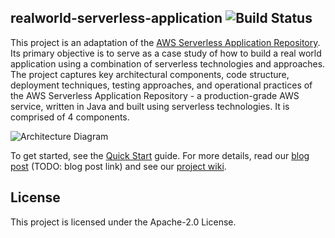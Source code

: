 ## realworld-serverless-application ![Build Status](https://codebuild.us-east-1.amazonaws.com/badges?uuid=eyJlbmNyeXB0ZWREYXRhIjoidk1hV1NVOVR6WkJSbjdEN3Evc0lDN2t1ZEQ2ZFVuTDV5Q1ZHMDF5NFZBZTBIWVZxbEtIN2w5NGNPRGxkQmpZVzJaQTVaV1I3Mm5tT1FYN1IxYmFGY1hBPSIsIml2UGFyYW1ldGVyU3BlYyI6Ijc2QU1Qc2lUTXY4Ny9Za2EiLCJtYXRlcmlhbFNldFNlcmlhbCI6MX0%3D&branch=master)

This project is an adaptation of the [AWS Serverless Application Repository](https://aws.amazon.com/serverless/serverlessrepo/). Its primary objective is to serve as a case study of how to build a real world application using a combination of serverless technologies and approaches. The project captures key architectural components, code structure, deployment techniques, testing approaches, and operational practices of the AWS Serverless Application Repository - a production-grade AWS service, written in Java and built using serverless technologies. It is comprised of 4 components.

![Architecture Diagram](https://github.com/awslabs/realworld-serverless-application/raw/master/images/architecture_diagram.png)

To get started, see the [Quick Start](https://github.com/awslabs/realworld-serverless-application/wiki/Quick-Start) guide. For more details, read our [blog post]() (TODO: blog post link) and see our [project wiki](https://github.com/awslabs/realworld-serverless-application/wiki).

## License

This project is licensed under the Apache-2.0 License.
